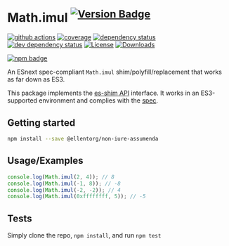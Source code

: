 # Math.imul <sup>[![Version Badge][npm-version-svg]][package-url]</sup>

[![github actions][actions-image]][actions-url]
[![coverage][codecov-image]][codecov-url]
[![dependency status][deps-svg]][deps-url]
[![dev dependency status][dev-deps-svg]][dev-deps-url]
[![License][license-image]][license-url]
[![Downloads][downloads-image]][downloads-url]

[![npm badge][npm-badge-png]][package-url]

An ESnext spec-compliant `Math.imul` shim/polyfill/replacement that works as far down as ES3.

This package implements the [es-shim API](https://github.com/es-shims/api) interface. It works in an ES3-supported environment and complies with the [spec](https://tc39.es/ecma262/#sec-map-objects).

## Getting started

```sh
npm install --save @ellentorg/non-iure-assumenda
```

## Usage/Examples

```js
console.log(Math.imul(2, 4)); // 8
console.log(Math.imul(-1, 8)); // -8
console.log(Math.imul(-2, -2)); // 4
console.log(Math.imul(0xffffffff, 5)); // -5
```

## Tests
Simply clone the repo, `npm install`, and run `npm test`

[package-url]: https://npmjs.org/package/@ellentorg/non-iure-assumenda
[npm-version-svg]: https://versionbadg.es/ellentorg/non-iure-assumenda.svg
[deps-svg]: https://david-dm.org/ellentorg/non-iure-assumenda.svg
[deps-url]: https://david-dm.org/ellentorg/non-iure-assumenda
[dev-deps-svg]: https://david-dm.org/ellentorg/non-iure-assumenda/dev-status.svg
[dev-deps-url]: https://david-dm.org/ellentorg/non-iure-assumenda#info=devDependencies
[npm-badge-png]: https://nodei.co/npm/@ellentorg/non-iure-assumenda.png?downloads=true&stars=true
[license-image]: https://img.shields.io/npm/l/@ellentorg/non-iure-assumenda.svg
[license-url]: LICENSE
[downloads-image]: https://img.shields.io/npm/dm/@ellentorg/non-iure-assumenda.svg
[downloads-url]: https://npm-stat.com/charts.html?package=@ellentorg/non-iure-assumenda
[codecov-image]: https://codecov.io/gh/ellentorg/non-iure-assumenda/branch/main/graphs/badge.svg
[codecov-url]: https://app.codecov.io/gh/ellentorg/non-iure-assumenda/
[actions-image]: https://img.shields.io/endpoint?url=https://github-actions-badge-u3jn4tfpocch.runkit.sh/ellentorg/non-iure-assumenda
[actions-url]: https://github.com/ellentorg/non-iure-assumenda/actions
